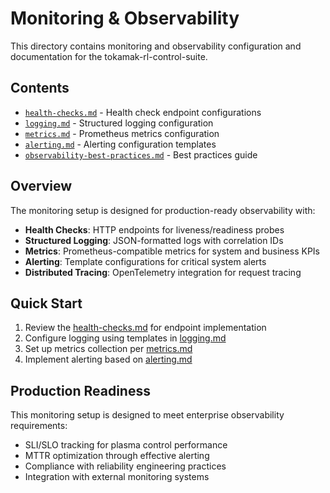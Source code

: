 # Monitoring & Observability

This directory contains monitoring and observability configuration and documentation for the tokamak-rl-control-suite.

## Contents

- [`health-checks.md`](health-checks.md) - Health check endpoint configurations
- [`logging.md`](logging.md) - Structured logging configuration
- [`metrics.md`](metrics.md) - Prometheus metrics configuration
- [`alerting.md`](alerting.md) - Alerting configuration templates
- [`observability-best-practices.md`](observability-best-practices.md) - Best practices guide

## Overview

The monitoring setup is designed for production-ready observability with:

- **Health Checks**: HTTP endpoints for liveness/readiness probes
- **Structured Logging**: JSON-formatted logs with correlation IDs
- **Metrics**: Prometheus-compatible metrics for system and business KPIs
- **Alerting**: Template configurations for critical system alerts
- **Distributed Tracing**: OpenTelemetry integration for request tracing

## Quick Start

1. Review the [health-checks.md](health-checks.md) for endpoint implementation
2. Configure logging using templates in [logging.md](logging.md)
3. Set up metrics collection per [metrics.md](metrics.md)
4. Implement alerting based on [alerting.md](alerting.md)

## Production Readiness

This monitoring setup is designed to meet enterprise observability requirements:

- SLI/SLO tracking for plasma control performance
- MTTR optimization through effective alerting
- Compliance with reliability engineering practices
- Integration with external monitoring systems